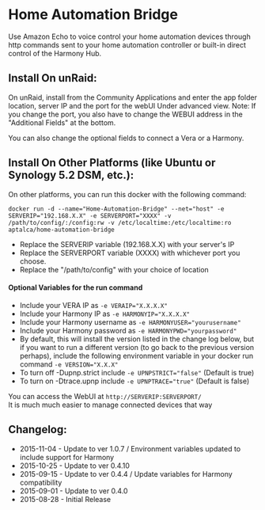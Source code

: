 # Home Automation Bridge

Use Amazon Echo to voice control your home automation devices through http commands sent to your home automation controller or built-in direct control of the Harmony Hub.

## Install On unRaid:

On unRaid, install from the Community Applications and enter the app folder location, server IP and the port for the webUI Under advanced view. Note: If you change the port, you also have to change the WEBUI address in the "Additional Fields" at the bottom. 
  
You can also change the optional fields to connect a Vera or a Harmony.


## Install On Other Platforms (like Ubuntu or Synology 5.2 DSM, etc.):

On other platforms, you can run this docker with the following command:

```docker run -d --name="Home-Automation-Bridge" --net="host" -e SERVERIP="192.168.X.X" -e SERVERPORT="XXXX" -v /path/to/config/:/config:rw -v /etc/localtime:/etc/localtime:ro aptalca/home-automation-bridge```

- Replace the SERVERIP variable (192.168.X.X) with your server's IP
- Replace the SERVERPORT variable (XXXX) with whichever port you choose.
- Replace the "/path/to/config" with your choice of location

#### Optional Variables for the run command
- Include your VERA IP as `-e VERAIP="X.X.X.X"`
- Include your Harmony IP as `-e HARMONYIP="X.X.X.X"`
- Include your Harmony username as `-e HARMONYUSER="yourusername"`
- Include your Harmony password as `-e HARMONYPWD="yourpassword"`
- By default, this will install the version listed in the change log below, but if you want to run a different version (to go back to the previous version perhaps), include the following environment variable in your docker run command `-e VERSION="X.X.X"`
- To turn off -Dupnp.strict include `-e UPNPSTRICT="false"` (Default is true)
- To turn on -Dtrace.upnp include `-e UPNPTRACE="true"` (Default is false)
  
You can access the WebUI at `http://SERVERIP:SERVERPORT/`  
It is much much easier to manage connected devices that way
  
## Changelog:  
- 2015-11-04 - Update to ver 1.0.7 / Environment variables updated to include support for Harmony
- 2015-10-25 - Update to ver 0.4.10  
- 2015-09-15 - Update to ver 0.4.4 / Update variables for Harmony compatibility  
- 2015-09-01 - Update to ver 0.4.0  
- 2015-08-28 - Initial Release
